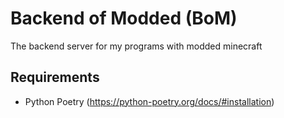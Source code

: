 # Backend of Modded (BoM)

The backend server for my programs with modded minecraft

## Requirements

- Python Poetry (https://python-poetry.org/docs/#installation)
